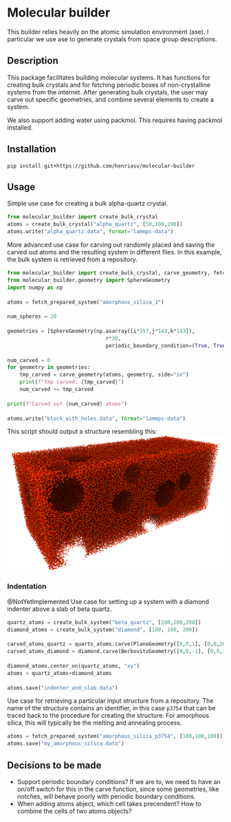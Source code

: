 # Molecular builder 

This builder relies heavily on the atomic simulation environment (ase). I particular we use ase to generate crystals from space group descriptions. 

## Description
This package facilitates building molecular systems. It has functions for creating bulk crystals and for fetching periodic boxes of non-crystalline systems from the internet. After generating bulk crystals, the user may carve out specific geometries, and combine several elements to create a system. 

We also support adding water using packmol. This requires having packmol installed. 

## Installation 
```
pip install git+https://github.com/henriasv/molecular-builder 
```

## Usage
Simple use case for creating a bulk alpha-quartz crystal. 
```python 
from molecular_builder import create_bulk_crystal
atoms = create_bulk_crystal("alpha_quartz", [50,100,200])
atoms.write("alpha_quartz.data", format="lammps-data")
```

More advanced use case for carving out randomly placed and saving the carved out atoms and the resulting system in different files. In this example, the bulk system is retrieved from a repository. 
```python 
from molecular_builder import create_bulk_crystal, carve_geometry, fetch_prepared_system
from molecular_builder.geometry import SphereGeometry
import numpy as np 

atoms = fetch_prepared_system("amorphous_silica_1")

num_spheres = 20

geometries = [SphereGeometry(np.asarray([i*357,j*143,k*143]), 
                                r*30,
                                periodic_boundary_condition=(True, True, True)) for i,j,k,r in np.random.uniform(size=(num_spheres,4))] 

num_carved = 0
for geometry in geometries:
    tmp_carved = carve_geometry(atoms, geometry, side="in")
    print(f"tmp carved: {tmp_carved}")
    num_carved += tmp_carved

print(f"Carved out {num_carved} atoms")

atoms.write("block_with_holes.data", format="lammps-data")

```
This script should output a structure resembling this:  
![silica slab with holes in it](docs/figures/carved_spheres.png)

### Indentation
@NotYetImplemented Use case for setting up a system with a diamond indenter above a slab of beta quartz. 
```python 
quartz_atoms = create_bulk_system("beta_quartz", [200,200,200])
diamond_atoms = create_bulk_system("diamond", [180, 180, 200])

carved_atoms_quartz = quarts_atoms.carve(PlaneGeometry([0,0,1], [0,0,20]))
carved_atoms_diamond = diamond.carve(BerkovitzGeometry([0,0,-1], [0,0,30]))

diamond_atoms.center_on(quartz_atoms, "xy")
atoms = quartz_atoms+diamond_atoms

atoms.save("indenter_and_slab.data")
```

Use case for retrieving a particular input structure from a repository. The name of the structure contains an identifier, in this case `p3754` that can be traced back to the procedure for creating the structure. For amorphous silica, this will typically be the melting and annealing process. 
```python 
atoms = fetch_prepared_system("amorphous_silica_p3754", [100,100,100])
atoms.save("my_amorphous_silica.data")
```

## Decisions to be made 
- Support periodic boundary conditions? If we are to, we need to have an on/off switch for this in the carve function, since some geometries, like notches, will behave poorly with periodic boundary conditions. 
- When adding atoms abject, which cell takes precendent? How to combine the cells of two atoms objects? 


